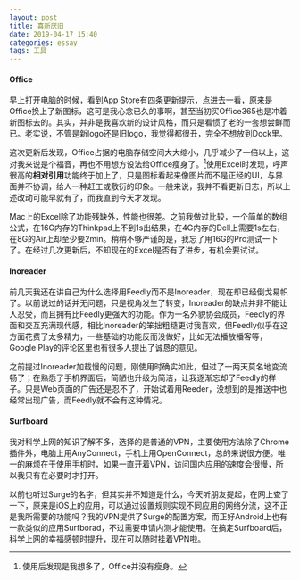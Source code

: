 ```yaml
---
layout: post
title: 喜新厌旧
date: 2019-04-17 15:40
categories: essay
tags: 工具
---
```


#### Office

早上打开电脑的时候，看到App Store有四条更新提示，点进去一看，原来是Office换上了新图标，这可是我心念已久的事啊，甚至当初买Office365也是冲着新图标去的。其实，并非是我喜欢新的设计风格，而只是看惯了老的一套想尝鲜而已。老实说，不管是新logo还是旧logo，我觉得都很丑，完全不想放到Dock里。

这次更新后发现，Office占据的电脑存储空间大大缩小，几乎减少了一倍以上，这对我来说是个福音，再也不用想方设法给Office瘦身了。[^1]使用Excel时发现，呼声很高的**相对引用**功能终于加上了，只是图标看起来像图片而不是正经的UI，与界面并不协调，给人一种赶工或敷衍的印象。一般来说，我并不看更新日志，所以上述改动可能早就有了，而我直到今天才发现。

Mac上的Excel除了功能残缺外，性能也很差。之前我做过比较，一个简单的数组公式，在16G内存的Thinkpad上不到1s出结果，在4G内存的Dell上需要1s左右，在8G的Air上却至少要2min。稍稍不够严谨的是，我忘了用16G的Pro测试一下了。在经过几次更新后，不知现在的Excel是否有了进步，有机会要试试。

#### Inoreader

前几天我还在讲自己为什么选择用Feedly而不是Inoreader，现在却已经倒戈易帜了。以前说过的话并无问题，只是视角发生了转变，Inoreader的缺点并非不能让人忍受，而且拥有比Feedly更强大的功能。作为一名外貌协会成员，Feedly的界面和交互充满现代感，相比Inoreader的笨拙粗糙更讨我喜欢，但Feedly似乎在这方面花费了太多精力，一些基础的功能反而没做好，比如无法播放播客等，Google Play的评论区里也有很多人提出了诚恳的意见。

之前提过Inoreader加载慢的问题，刚使用时确实如此，但过了一两天莫名地变流畅了；在熟悉了手机界面后，简陋也升级为简洁，让我逐渐忘却了Feedly的样子。只是Web页面的广告还是忍不了，开始试着用Reeder，没想到的是推送中也经常出现广告，而Feedly就不会有这种情况。

#### Surfboard

我对科学上网的知识了解不多，选择的是普通的VPN，主要使用方法除了Chrome插件外，电脑上用AnyConnect，手机上用OpenConnect，总的来说很方便。唯一的麻烦在于使用手机时，如果一直开着VPN，访问国内应用的速度会很慢，所以我只有在必要时才打开。

以前也听过Surge的名字，但其实并不知道是什么，今天听朋友提起，在网上查了一下，原来是iOS上的应用，可以通过设置规则实现不同应用的网络分流，这不正是我所需要的功能吗？我的VPN提供了Surge的配置方案，而正好Android上也有一款类似的应用Surfborad，不过需要申请内测才能使用。在搞定Surfboard后，科学上网的幸福感顿时提升，现在可以随时挂着VPN啦。



[^1]: 使用后发现是我想多了，Office并没有瘦身。